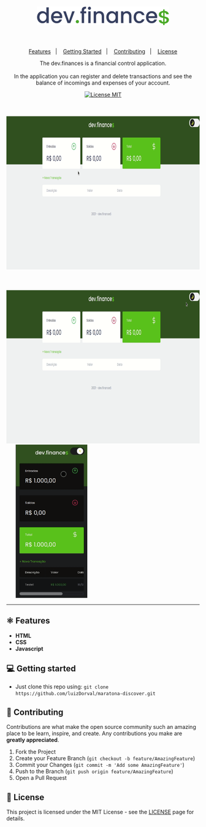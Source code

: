 <h1 align="center">
<br>
  <img src="./assets/logoDark.svg" alt="Logo Dev Finance">
<br>
<br>
</h1>

<p align="center">
  <a href="#-features">Features</a>&nbsp;&nbsp;&nbsp;|&nbsp;&nbsp;&nbsp;
  <a href="#-getting-started">Getting Started</a>&nbsp;&nbsp;&nbsp;|&nbsp;&nbsp;&nbsp;
  <a href="#-contributing">Contributing</a>&nbsp;&nbsp;&nbsp;|&nbsp;&nbsp;&nbsp;
  <a href="#memo-license">License</a>
</p>


<p align="center">The dev.finances is a financial control application.<br><br>
In the application you can register and delete transactions and see the balance of incomings and expenses of your account.</p>

<p align="center">
  <a href="https://opensource.org/licenses/MIT">
    <img src="https://img.shields.io/badge/License-MIT-green.svg" alt="License MIT">
  </a>
</p>

<div>
  <br>
  <br>
  <img src="./assets/demo.gif" alt="Demonstration" height="400">
  <br>
  <br>
  <br>
  <br>
  <img src="./assets/demoDarkMode.gif" alt="Demonstration of dark mode" height="400">&nbsp;&nbsp;&nbsp;&nbsp;&nbsp;
  <img src="./assets/demoMobile.gif" alt="Demonstration of mobile" height="400">
</div>

<hr />

## ⚛ Features

- **HTML**
- **CSS**
- **Javascript**
## 💻 Getting started

 - Just clone this repo using: `git clone https://github.com/luizDorval/maratona-discover.git`

## 🤝 Contributing

Contributions are what make the open source community such an amazing place to be learn, inspire, and create. Any contributions you make are **greatly appreciated**.

1. Fork the Project
2. Create your Feature Branch (`git checkout -b feature/AmazingFeature`)
3. Commit your Changes (`git commit -m 'Add some AmazingFeature'`)
4. Push to the Branch (`git push origin feature/AmazingFeature`)
5. Open a Pull Request

## :memo: License

This project is licensed under the MIT License - see the [LICENSE](https://opensource.org/licenses/MIT) page for details.
